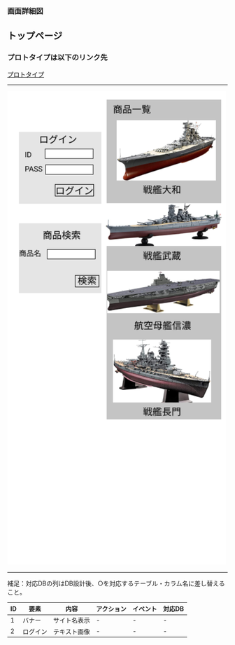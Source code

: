 ### 画面詳細図
## トップページ
### プロトタイプは以下のリンク先
[プロトタイプ](https://www.figma.com/file/tOV2DIlh06dczVRaqiBlBk/Untitled?node-id=1%3A2)
*****
<img src="../img/toppage.png" width="500">

*****
補足：対応DBの列はDB設計後、○を対応するテーブル・カラム名に差し替えること。

|ID|要素|内容|アクション|イベント|対応DB|
|----|-----|----|-----|-----|-----|
|1 |バナー|サイト名表示|-  |-   |-    |
|2 |ログイン|テキスト画像|-  |-  |-    |

